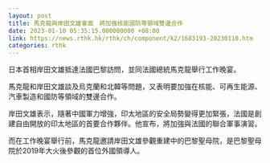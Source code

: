 ```yaml
---
layout: post
title: 馬克龍與岸田文雄會面　將加強核能國防等領域雙邊合作
date: 2023-01-10 05:35:15.000000000 +08:00
link: https://news.rthk.hk/rthk/ch/component/k2/1683193-20230110.htm
categories: rthk
---
```


日本首相岸田文雄抵達法國巴黎訪問，並同法國總統馬克龍舉行工作晚宴。

馬克龍和岸田文雄談及烏克蘭和北韓等問題，又表明要加強在核能、可再生能源、汽車製造和國防等領域的雙邊合作。

岸田文雄表示，隨著中國軍力增強，印太地區的安全局勢變得更加緊張，法國是創建自由開放的印太地區的首要合作夥伴。他宣布，將加強與法國的聯合軍事演習。

而在工作晚宴舉行前，馬克龍邀請岸田文雄參觀重建中的巴黎聖母院，是巴黎聖母院於2019年大火後參觀的首位外國領導人。
